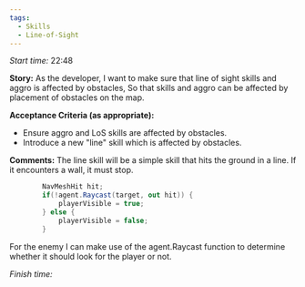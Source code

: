 ```yaml
---
tags:
  - Skills
  - Line-of-Sight
---
```

*Start time:* 22:48

**Story:** 
As the developer, I want to make sure that line of sight skills and aggro is affected by obstacles,
So that skills and aggro can be affected by placement of obstacles on the map.

**Acceptance Criteria (as appropriate):**
- Ensure aggro and LoS skills are affected by obstacles.
- Introduce a new "line" skill which is affected by obstacles.

**Comments:** 
The line skill will be a simple skill that hits the ground in a line. If it encounters a wall, it must stop.

```c#
        NavMeshHit hit;
        if(!agent.Raycast(target, out hit)) {
            playerVisible = true;
        } else {
            playerVisible = false;
        }
```

For the enemy I can make use of the agent.Raycast function to determine whether it should look for the player or not. 



*Finish time:* 